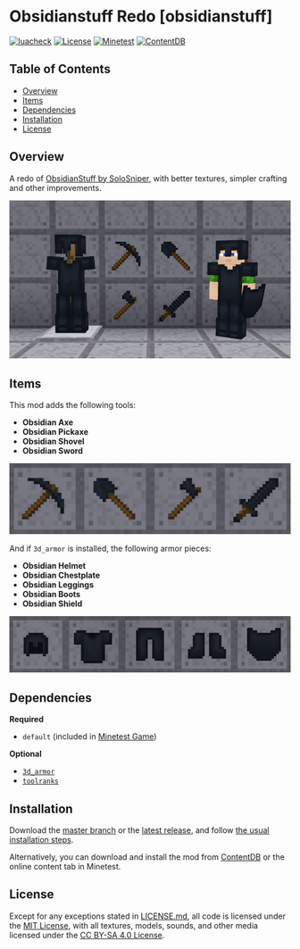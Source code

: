 # Obsidianstuff Redo [obsidianstuff]

[![luacheck](https://github.com/OgelGames/obsidianstuff/workflows/luacheck/badge.svg)](https://github.com/OgelGames/obsidianstuff/actions)
[![License](https://img.shields.io/badge/License-MIT%20and%20CC%20BY--SA%204.0-green.svg)](LICENSE.md)
[![Minetest](https://img.shields.io/badge/Minetest-5.0+-blue.svg)](https://www.minetest.net)
[![ContentDB](https://content.minetest.net/packages/OgelGames/obsidianstuff/shields/downloads/)](https://content.minetest.net/packages/OgelGames/obsidianstuff/)

## Table of Contents

- [Overview](#overview)
- [Items](#items)
- [Dependencies](#dependencies)
- [Installation](#installation)
- [License](#license)

## Overview

A redo of [ObsidianStuff by SoloSniper](https://content.minetest.net/packages/SoloSniper/obsidianstuff), with better textures, simpler crafting and other improvements. 

![Overview Screenshot](images/overview.png?raw=true "Overview Screenshot")

## Items

This mod adds the following tools:

- **Obsidian Axe**
- **Obsidian Pickaxe**
- **Obsidian Shovel**
- **Obsidian Sword**

![Obsidian Tools](images/tools.png?raw=true "Obsidian Tools")

And if `3d_armor` is installed, the following armor pieces:

- **Obsidian Helmet**
- **Obsidian Chestplate**
- **Obsidian Leggings**
- **Obsidian Boots**
- **Obsidian Shield**

![Obsidian Armor](images/armor.png?raw=true "Obsidian Armor")

## Dependencies

**Required**

- `default` (included in [Minetest Game](https://github.com/minetest/minetest_game))

**Optional**

- [`3d_armor`](https://github.com/minetest-mods/3d_armor)
- [`toolranks`](https://github.com/lisacvuk/minetest-toolranks)

## Installation

Download the [master branch](https://github.com/OgelGames/obsidianstuff/archive/master.zip) or the [latest release](https://github.com/OgelGames/obsidianstuff/releases), and follow [the usual installation steps](https://dev.minetest.net/Installing_Mods).

Alternatively, you can download and install the mod from [ContentDB](https://content.minetest.net/packages/OgelGames/obsidianstuff) or the online content tab in Minetest.

## License

Except for any exceptions stated in [LICENSE.md](LICENSE.md#exceptions), all code is licensed under the [MIT License](LICENSE.md#mit-license), with all textures, models, sounds, and other media licensed under the [CC BY-SA 4.0 License](LICENSE.md#cc-by-sa-40-license). 
